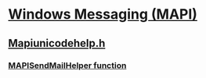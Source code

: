 # [Windows Messaging (MAPI)](../_mapi/index.md)
## [Mapiunicodehelp.h](index.md)
### [MAPISendMailHelper function](../mapiunicodehelp/nf-mapiunicodehelp-mapisendmailhelper.md)

